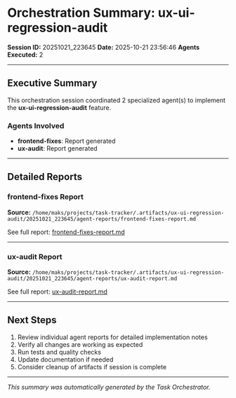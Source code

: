 # Orchestration Summary: ux-ui-regression-audit

**Session ID:** 20251021_223645
**Date:** 2025-10-21 23:56:46
**Agents Executed:** 2

---

## Executive Summary

This orchestration session coordinated 2 specialized agent(s) to implement the **ux-ui-regression-audit** feature.

### Agents Involved

- **frontend-fixes**: Report generated
- **ux-audit**: Report generated

---

## Detailed Reports

### frontend-fixes Report

**Source:** `/home/maks/projects/task-tracker/.artifacts/ux-ui-regression-audit/20251021_223645/agent-reports/frontend-fixes-report.md`

See full report: [frontend-fixes-report.md](/home/maks/projects/task-tracker/.artifacts/ux-ui-regression-audit/20251021_223645/agent-reports/frontend-fixes-report.md)

---

### ux-audit Report

**Source:** `/home/maks/projects/task-tracker/.artifacts/ux-ui-regression-audit/20251021_223645/agent-reports/ux-audit-report.md`

See full report: [ux-audit-report.md](/home/maks/projects/task-tracker/.artifacts/ux-ui-regression-audit/20251021_223645/agent-reports/ux-audit-report.md)

---

## Next Steps

1. Review individual agent reports for detailed implementation notes
2. Verify all changes are working as expected
3. Run tests and quality checks
4. Update documentation if needed
5. Consider cleanup of artifacts if session is complete

---

*This summary was automatically generated by the Task Orchestrator.*
